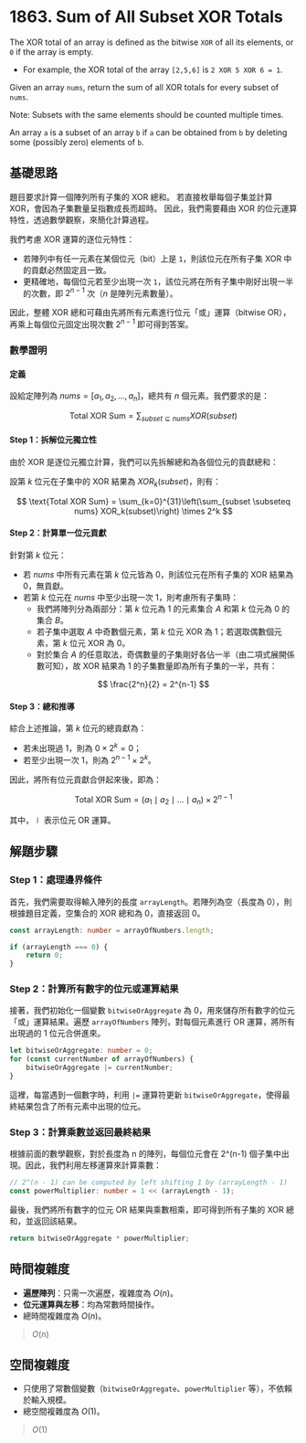 # 1863. Sum of All Subset XOR Totals

The XOR total of an array is defined as the bitwise `XOR` of all its elements, or `0` if the array is empty.

- For example, the XOR total of the array `[2,5,6]` is `2 XOR 5 XOR 6 = 1`.

Given an array `nums`, return the sum of all XOR totals for every subset of `nums`.

Note: Subsets with the same elements should be counted multiple times.

An array `a` is a subset of an array `b` if `a` can be obtained from `b` by deleting some (possibly zero) elements of `b`.

## 基礎思路

題目要求計算一個陣列所有子集的 XOR 總和。
若直接枚舉每個子集並計算 XOR，會因為子集數量呈指數成長而超時。
因此，我們需要藉由 XOR 的位元運算特性，透過數學觀察，來簡化計算過程。

我們考慮 XOR 運算的逐位元特性：
- 若陣列中有任一元素在某個位元（bit）上是 `1`，則該位元在所有子集 XOR 中的貢獻必然固定且一致。
- 更精確地，每個位元若至少出現一次 `1`，該位元將在所有子集中剛好出現一半的次數，即 $2^{n-1}$ 次（$n$ 是陣列元素數量）。

因此，整體 XOR 總和可藉由先將所有元素進行位元「或」運算（bitwise OR），再乘上每個位元固定出現次數 $2^{n-1}$ 即可得到答案。

### 數學證明

#### 定義

設給定陣列為 $nums = [a_1, a_2, \dots, a_n]$，總共有 $n$ 個元素。我們要求的是：

$$
\text{Total XOR Sum} = \sum_{subset \subseteq nums} XOR(subset)
$$

#### Step 1：拆解位元獨立性

由於 XOR 是逐位元獨立計算，我們可以先拆解總和為各個位元的貢獻總和：

設第 $k$ 位元在子集中的 XOR 結果為 $XOR_k(subset)$，則有：

$$
\text{Total XOR Sum} = \sum_{k=0}^{31}\left(\sum_{subset \subseteq nums} XOR_k(subset)\right) \times 2^k
$$

#### Step 2：計算單一位元貢獻

針對第 $k$ 位元：

- 若 $nums$ 中所有元素在第 $k$ 位元皆為 $0$，則該位元在所有子集的 XOR 結果為 $0$，無貢獻。
- 若第 $k$ 位元在 $nums$ 中至少出現一次 $1$，則考慮所有子集時：
    - 我們將陣列分為兩部分：第 $k$ 位元為 $1$ 的元素集合 $A$ 和第 $k$ 位元為 $0$ 的集合 $B$。
    - 若子集中選取 $A$ 中奇數個元素，第 $k$ 位元 XOR 為 $1$；若選取偶數個元素，第 $k$ 位元 XOR 為 $0$。
    - 對於集合 $A$ 的任意取法，奇偶數量的子集剛好各佔一半（由二項式展開係數可知），故 XOR 結果為 $1$ 的子集數量即為所有子集的一半，共有：

$$
\frac{2^n}{2} = 2^{n-1}
$$

#### Step 3：總和推導

綜合上述推論，第 $k$ 位元的總貢獻為：

- 若未出現過 $1$，則為 $0 \times 2^k = 0$；
- 若至少出現一次 $1$，則為 $2^{n-1} \times 2^k$。

因此，將所有位元貢獻合併起來後，即為：

$$
\text{Total XOR Sum} = (a_1 \mid a_2 \mid \dots \mid a_n) \times 2^{n-1}
$$

其中，$\mid$ 表示位元 OR 運算。

## 解題步驟

### Step 1：處理邊界條件

首先，我們需要取得輸入陣列的長度 `arrayLength`。若陣列為空（長度為 0），則根據題目定義，空集合的 XOR 總和為 0，直接返回 0。

```typescript
const arrayLength: number = arrayOfNumbers.length;

if (arrayLength === 0) {
    return 0;
}
```

### Step 2：計算所有數字的位元或運算結果

接著，我們初始化一個變數 `bitwiseOrAggregate` 為 0，用來儲存所有數字的位元「或」運算結果。遍歷 `arrayOfNumbers` 陣列，對每個元素進行 OR 運算，將所有出現過的 1 位元合併進來。

```typescript
let bitwiseOrAggregate: number = 0;
for (const currentNumber of arrayOfNumbers) {
    bitwiseOrAggregate |= currentNumber;
}
```

這裡，每當遇到一個數字時，利用 `|=` 運算符更新 `bitwiseOrAggregate`，使得最終結果包含了所有元素中出現的位元。

### Step 3：計算乘數並返回最終結果

根據前面的數學觀察，對於長度為 n 的陣列，每個位元會在 2^(n-1) 個子集中出現。因此，我們利用左移運算來計算乘數：

```typescript
// 2^(n - 1) can be computed by left shifting 1 by (arrayLength - 1)
const powerMultiplier: number = 1 << (arrayLength - 1);
```

最後，我們將所有數字的位元 OR 結果與乘數相乘，即可得到所有子集的 XOR 總和，並返回該結果。

```typescript
return bitwiseOrAggregate * powerMultiplier;
```

## 時間複雜度

- **遍歷陣列**：只需一次遍歷，複雜度為 $O(n)$。
- **位元運算與左移**：均為常數時間操作。
- 總時間複雜度為 $O(n)$。

> $O(n)$

## 空間複雜度

- 只使用了常數個變數（`bitwiseOrAggregate`、`powerMultiplier` 等），不依賴於輸入規模。
- 總空間複雜度為 $O(1)$。

> $O(1)$
